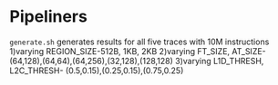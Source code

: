 # Pipeliners
`generate.sh` generates results for all five traces with 10M instructions
1)varying REGION_SIZE-512B, 1KB, 2KB
2)varying FT_SIZE, AT_SIZE-(64,128),(64,64),(64,256),(32,128),(128,128)
3)varying L1D_THRESH, L2C_THRESH- (0.5,0.15),(0.25,0.15),(0.75,0.25)
